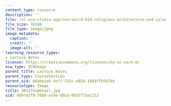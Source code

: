 ```yaml
---
content_type: resource
description: ''
file: /ol-ocw-studio-app/courses/4-614-religious-architecture-and-islamic-cultures-fall-2002/9d97e2f878b6efded9a305d7f75e2212_3011thumbnail.jpg
file_size: 76186
file_type: image/jpeg
image_metadata:
  caption: ''
  credit: ''
  image-alt: ''
learning_resource_types:
- Lecture Notes
license: https://creativecommons.org/licenses/by-nc-sa/4.0/
ocw_type: OCWImage
parent_title: Lecture Notes
parent_type: CourseSection
parent_uid: 68abeaab-4eff-532c-e858-18d3ffb567bd
resourcetype: Image
title: 3011thumbnail.jpg
uid: 9d97e2f8-78b6-efde-d9a3-05d7f75e2212
---
```

